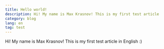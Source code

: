 ```yaml
---
title: Hello world!
description: Hi! My name is Max Krasnov! This is my first test article in English :)
category: blog
lang: en
tag: test
---
```

Hi! My name is Max Krasnov! This is my first test article in English :)
